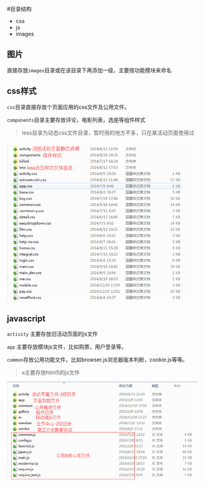 #目录结构

* css
* js
* images

## 图片

直接存放`images`目录或在该目录下再添加一级，主要按功能模块来命名

## css样式

`css`目录直接存放个页面应用的css文件及公用文件。

`components`目录主要存放评论，电影列表，选座等组件样式

> less目录为动态css文件目录，暂时用的地方不多，只在某活动页面使用过

![](css.jpg)

## javascript

`activity` 主要存放旧活动页面的js文件

`app` 主要存放模块js文件，比如购票，用户登录等。

`common`存放公用功能文件，比如browser.js浏览器版本判断，cookie.js等等。

> `m`主要存放html5的js文件

![](javascript.jpg)